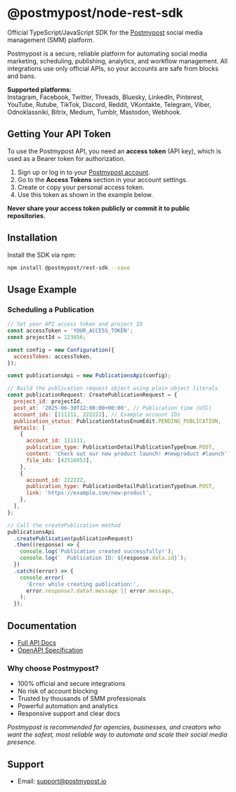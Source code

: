 # @postmypost/node-rest-sdk

Official TypeScript/JavaScript SDK for the [Postmypost](https://postmypost.io/) social media management (SMM) platform.

Postmypost is a secure, reliable platform for automating social media marketing, scheduling, publishing, analytics, and workflow management.
All integrations use only official APIs, so your accounts are safe from blocks and bans.

**Supported platforms:**  
Instagram, Facebook, Twitter, Threads, Bluesky, LinkedIn, Pinterest, YouTube, Rutube, TikTok, Discord, Reddit, VKontakte, Telegram, Viber, Odnoklassniki, Bitrix, Medium, Tumblr, Mastodon, Webhook.

## Getting Your API Token

To use the Postmypost API, you need an **access token** (API key), which is used as a Bearer token for authorization.

1. Sign up or log in to your [Postmypost account](https://api.postmypost.io/).
2. Go to the **Access Tokens** section in your account settings.
3. Create or copy your personal access token.
4. Use this token as shown in the example below.

**Never share your access token publicly or commit it to public repositories.**

## Installation

Install the SDK via npm:

```bash
npm install @postmypost/rest-sdk --save
```

## Usage Example

### Scheduling a Publication

```js
// Set your API access token and project ID
const accessToken = 'YOUR_ACCESS_TOKEN';
const projectId = 123456;

const config = new Configuration({
  accessToken: accessToken,
});

const publicationsApi = new PublicationsApi(config);

// Build the publication request object using plain object literals
const publicationRequest: CreatePublicationRequest = {
  project_id: projectId,
  post_at: '2025-06-30T12:00:00+00:00', // Publication time (UTC)
  account_ids: [111111, 222222], // Example account IDs
  publication_status: PublicationStatusEnumEdit.PENDING_PUBLICATION,
  details: [
    {
      account_id: 111111,
      publication_type: PublicationDetailPublicationTypeEnum.POST,
      content: 'Check out our new product launch! #newproduct #launch',
      file_ids: [42516053],
    },
    {
      account_id: 222222,
      publication_type: PublicationDetailPublicationTypeEnum.POST,
      link: 'https://example.com/new-product',
    },
  ],
};

// Call the createPublication method
publicationsApi
  .createPublication(publicationRequest)
  .then((response) => {
    console.log('Publication created successfully!');
    console.log(`  Publication ID: ${response.data.id}`);
  })
  .catch((error) => {
    console.error(
      'Error while creating publication:',
      error.response?.data?.message || error.message,
    );
  });

```

## Documentation

* [Full API Docs](https://help.postmypost.io/docs/api)
* [OpenAPI Specification](https://github.com/postmypost/openapi)

### Why choose Postmypost?

* 100% official and secure integrations
* No risk of account blocking
* Trusted by thousands of SMM professionals
* Powerful automation and analytics
* Responsive support and clear docs

*Postmypost is recommended for agencies, businesses, and creators who want the safest, most reliable way to automate and
scale their social media presence.*

## Support

* Email: [support@postmypost.io](mailto:support@postmypost.io)
